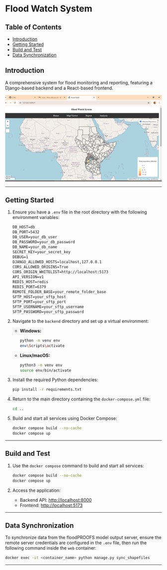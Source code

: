 # Flood Watch System

## Table of Contents
- [Introduction](#introduction)
- [Getting Started](#getting-started)
- [Build and Test](#build-and-test)
- [Data Synchronization](#data-synchronization)

## Introduction
A comprehensive system for flood monitoring and reporting, featuring a Django-based backend and a React-based frontend.

![Screenshot](capture.PNG)

---

## Getting Started

1. Ensure you have a `.env` file in the root directory with the following environment variables:
   ```plaintext
   DB_HOST=db
   DB_PORT=5432
   DB_USER=your_db_user
   DB_PASSWORD=your_db_password
   DB_NAME=your_db_name
   SECRET_KEY=your_secret_key
   DEBUG=1
   DJANGO_ALLOWED_HOSTS=localhost,127.0.0.1
   CORS_ALLOWED_ORIGINS=True
   CORS_ORIGIN_WHITELIST=http://localhost:5173
   API_VERSION=v1
   REDIS_HOST=redis
   REDIS_PORT=6379
   REMOTE_FOLDER_BASE=your_remote_folder_base
   SFTP_HOST=your_sftp_host
   SFTP_PORT=your_sftp_port
   SFTP_USERNAME=your_sftp_username
   SFTP_PASSWORD=your_sftp_password
   ```

2. Navigate to the `backend` directory and set up a virtual environment:
   - **Windows:**
     ```bash
     python -m venv env
     env\Scripts\activate
     ```
   - **Linux/macOS:**
     ```bash
     python3 -m venv env
     source env/bin/activate
     ```

3. Install the required Python dependencies:
   ```bash
   pip install -r requirements.txt
   ```

4. Return to the main directory containing the `docker-compose.yml` file:
   ```bash
   cd ..
   ```

5. Build and start all services using Docker Compose:
   ```bash
   docker compose build --no-cache
   docker compose up
   ```

---

## Build and Test

1. Use the `docker compose` command to build and start all services:
   ```bash
   docker compose build --no-cache
   docker compose up
   ```

2. Access the application:
   - Backend API: [http://localhost:8000](http://localhost:8000)
   - Frontend: [http://localhost:5173](http://localhost:5173)

---

## Data Synchronization

To synchronize data from the floodPROOFS model output server, ensure the remote server credentials are configured in the `.env` file, then run the following command inside the `web` container:
```bash
docker exec -it <container_name> python manage.py sync_shapefiles
```

---
```